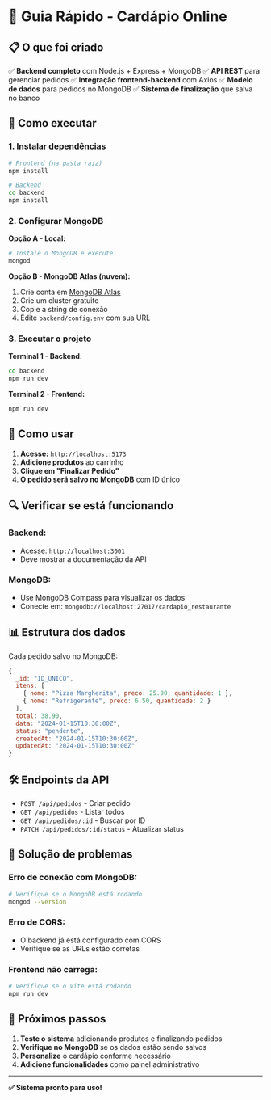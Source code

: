 # 🚀 Guia Rápido - Cardápio Online

## 📋 O que foi criado

✅ **Backend completo** com Node.js + Express + MongoDB
✅ **API REST** para gerenciar pedidos
✅ **Integração frontend-backend** com Axios
✅ **Modelo de dados** para pedidos no MongoDB
✅ **Sistema de finalização** que salva no banco

## 🔧 Como executar

### 1. Instalar dependências

```bash
# Frontend (na pasta raiz)
npm install

# Backend
cd backend
npm install
```

### 2. Configurar MongoDB

**Opção A - Local:**
```bash
# Instale o MongoDB e execute:
mongod
```

**Opção B - MongoDB Atlas (nuvem):**
1. Crie conta em [MongoDB Atlas](https://cloud.mongodb.com)
2. Crie um cluster gratuito
3. Copie a string de conexão
4. Edite `backend/config.env` com sua URL

### 3. Executar o projeto

**Terminal 1 - Backend:**
```bash
cd backend
npm run dev
```

**Terminal 2 - Frontend:**
```bash
npm run dev
```

## 📱 Como usar

1. **Acesse:** `http://localhost:5173`
2. **Adicione produtos** ao carrinho
3. **Clique em "Finalizar Pedido"**
4. **O pedido será salvo no MongoDB** com ID único

## 🔍 Verificar se está funcionando

### Backend:
- Acesse: `http://localhost:3001`
- Deve mostrar a documentação da API

### MongoDB:
- Use MongoDB Compass para visualizar os dados
- Conecte em: `mongodb://localhost:27017/cardapio_restaurante`

## 📊 Estrutura dos dados

Cada pedido salvo no MongoDB:
```javascript
{
  _id: "ID_UNICO",
  itens: [
    { nome: "Pizza Margherita", preco: 25.90, quantidade: 1 },
    { nome: "Refrigerante", preco: 6.50, quantidade: 2 }
  ],
  total: 38.90,
  data: "2024-01-15T10:30:00Z",
  status: "pendente",
  createdAt: "2024-01-15T10:30:00Z",
  updatedAt: "2024-01-15T10:30:00Z"
}
```

## 🛠️ Endpoints da API

- `POST /api/pedidos` - Criar pedido
- `GET /api/pedidos` - Listar todos
- `GET /api/pedidos/:id` - Buscar por ID
- `PATCH /api/pedidos/:id/status` - Atualizar status

## 🚨 Solução de problemas

### Erro de conexão com MongoDB:
```bash
# Verifique se o MongoDB está rodando
mongod --version
```

### Erro de CORS:
- O backend já está configurado com CORS
- Verifique se as URLs estão corretas

### Frontend não carrega:
```bash
# Verifique se o Vite está rodando
npm run dev
```

## 🎯 Próximos passos

1. **Teste o sistema** adicionando produtos e finalizando pedidos
2. **Verifique no MongoDB** se os dados estão sendo salvos
3. **Personalize** o cardápio conforme necessário
4. **Adicione funcionalidades** como painel administrativo

---

**✅ Sistema pronto para uso!** 